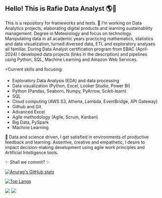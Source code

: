## Hello! This is Rafie Data Analyst 🌎🤍
This is a repository for frameworks and tests.
🌱 I’m working on Data Analytics projects, elaborating digital products and learning sustainability management.
Degree in Meteorology and focus on technology. Manipulating data in all academic years practicing mathematics, statistics and data visualization, turned diversed data, ETL and exploratory analyses all familiar.
During Data Analyst certification program from EBAC (April-2024) I developed data projects (links in the description) and pipelines using Python, SQL, Machine Learning and Amazon Web Services.

⚡Current skills and focusing:
- Exploratory Data Analysis (EDA) and data processing
- Data visualization (Python, Excel, Looker Studio, Power BI)
- Python (Pandas, Seaborn, Numpy, PyArrow, Scikit-learn)
- SQL
- Cloud computing (AWS S3, Athena, Lambda, EventBridge, API Gateway)
- Github and Git
- Advanced Excel
- Agile methodology (Agile, Scrum, Kanban)
- Big Data, PySpark
- Machine Learning

🔭 Data and science driven, I get satisfied in environments of productive feedback and learning. Assertive, creative and empathetic, I desire to impact decision-making development using agile work principles and Artificial Intelligence tools.

✨ Shall we commit? ✨

[![Anurag's GitHub stats](https://github-readme-stats.vercel.app/api?username=rafie-b)](https://github.com/anuraghazra/github-readme-stats)

[![Top Langs](https://github-readme-stats.vercel.app/api/top-langs/?username=rafie-b&layout=compact)](https://github.com/anuraghazra/github-readme-stats)

[<img src='https://img.shields.io/badge/LinkedIn-0077B5?style=for-the-badge&logo=linkedin&logoColor=white'>](https://www.linkedin.com/in/barbosa89/)
[<img src='https://img.shields.io/badge/Kaggle-035a7d?style=for-the-badge&logo=kaggle&logoColor=white'>](https://www.kaggle.com/rafieb/)

<!--

**rafie-b/rafie-b** is a ✨ _special_ ✨ repository because its `README.md` (this file) appears on your GitHub profile.

Here are some ideas to get you started:

- 👯 I’m looking to collaborate on ...
- 🤔 I’m looking for help with ...
- 💬 Ask me about ...
- 📫 How to reach me: ...
- 😄 Pronouns: ...
- ⚡ Fun fact: ...
-->
